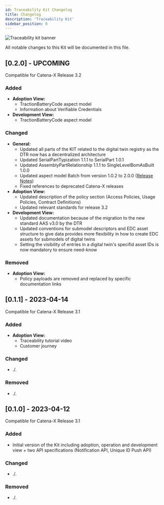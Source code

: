 ```yaml
---
id: Traceability Kit Changelog
title: Changelog
description: 'Traceability Kit'
sidebar_position: 0
---
```


![Traceability kit banner](@site/static/img/doc-traceability_header-minified.png)

All notable changes to this Kit will be documented in this file.

## [0.2.0] - UPCOMING

Compatible for Catena-X Release 3.2

### Added

- **Adoption View:**
  - TractionBatteryCode aspect model
  - Information about Verifiable Credentials
- **Development View:**
  - TractionBatteryCode aspect model

### Changed

- **General:**
  - Updated all parts of the KIT related to the digital twin registry as the DTR now has a decentralized architecture
  - Updated SerialPartTypization 1.1.1 to SerialPart 1.0.1
  - Updated AssemblyPartRelationship 1.1.1 to SingleLevelBomAsBuilt 1.0.0
  - Updated aspect model Batch from version 1.0.2 to 2.0.0 ([Release Notes](https://github.com/eclipse-tractusx/sldt-semantic-models/blob/main/io.catenax.batch/RELEASE_NOTES.md))
  - Fixed references to deprecated Catena-X releases
- **Adoption View:**
  - Updated description of the policy section (Access Policies, Usage Policies, Contract Definitions)
  - Updated relevant standards for release 3.2
- **Development View:**
  - Updated documentation because of the migration to the new standard AAS v3.0 by the DTR
  - Updated conventions for submodel descriptors and EDC asset structure to give data provides more flexibility in how to create EDC assets for submodels of digital twins
  - Setting the visibility of entries in a digital twin's specifid asset IDs is now mandatory to ensure need-know

### Removed

- **Adoption View:**
  - Policy payloads are removed and replaced by specific documentation links

## [0.1.1] - 2023-04-14

Compatible for Catena-X Release 3.1

### Added

- **Adoption View:**
  - Traceability tutorial video
  - Customer journey

### Changed

- ./.

### Removed

- ./.

## [0.1.0] - 2023-04-12

Compatible for Catena-X Release 3.1

### Added

- Initial version of the Kit including adoption, operation and development view + two API specifications (Notification API, Unique ID Push API)

### Changed

- ./.

### Removed

- ./.
